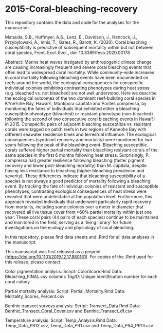 # 2015-Coral-bleaching-recovery
This repository contains the data and code for the analyses for the manuscript:

Matsuda, S.B., Huffmyer, A.S., Lenz, E., Davidson, J., Hancock, J., Przybylowski, A., Innis, T., Gates, R., Barott, K. (2020). Coral bleaching susceptibility is predictive of subsequent mortality within but not between coral species, Front. Ecol. Evol., doi: 10.3389/fevo.2020.00178

Abstract:
Marine heat waves instigated by anthropogenic climate change are causing increasingly frequent and severe coral bleaching events that often lead to widespread coral mortality. While community-wide increases in coral mortality following bleaching events have been documented on reefs around the world, the ecological consequences for conspecific individual colonies exhibiting contrasting phenotypes during heat stress (e.g. bleached vs. not bleached) are not well understood. Here we describe the ecological outcomes of the two dominant reef-building coral species in K?ne?ohe Bay, Hawai?i, Montipora capitata and Porites compressa, by monitoring the fates of individuals that exhibited either a bleaching susceptible phenotype (bleached) or resistant phenotype (non-bleached) following the second of two consecutive coral bleaching events in Hawai?i in 2015. Conspecific pairs of adjacent bleaching susceptible vs. resistant corals were tagged on patch reefs in two regions of Kaneohe Bay with different seawater residence times and terrestrial influence. The ecological consequences (symbiont recovery and mortality) were monitored for two years following the peak of the bleaching event. Bleaching susceptible corals suffered higher partial mortality than bleaching resistant corals of the same species in the first 6 months following heat stress. Surprisingly, P. compressa had greater resilience following bleaching (faster pigment recovery and lower post-bleaching mortality) than M. capitata, despite having less resistance to bleaching (higher bleaching prevalence and severity). These differences indicate that bleaching susceptibility of a species is not always a good predictor of mortality following a bleaching event. By tracking the fate of individual colonies of resistant and susceptible phenotypes, contrasting ecological consequences of heat stress were revealed that were undetectable at the population level. Furthermore, this approach revealed individuals that underwent particularly rapid recovery from mortality, including some colonies over a meter in diameter that recovered all live tissue cover from >60% partial mortality within just one year. These coral pairs (44 pairs of each species) continue to be maintained and monitored in the field, serving as a 'living library' for future investigations on the ecology and physiology of coral bleaching.

In this repository, please find data sheets and .Rmd for all data analyses in the manuscript.

This manuscript was first released as a preprint (https://doi.org/10.1101/2019.12.17.880161). For copies of the .Rmd used for this release, please contact . 


Color pigmentation analysis:
Script: ColorScore.Rmd
Data: Bleaching_FINAL.csv
columns
*TagID*: Unique identification number for each coral colony


Partial mortality analysis:
Script: Partial_Mortality.Rmd
Data: Mortality_Scores_Percent.csv

Benthic transect surveys analysis:
Script: Transect_Data.Rmd
Data: Benthic_Transect_Coral_Cover.csv and Benthic_Transect_df.csv

Temperature analysis:
Script: Temp_Analysis.Rmd
Data: Temp_Data_PR12.csv, Temp_Data_PR1.csv and Temp_Data_PR4_PR13.csv

